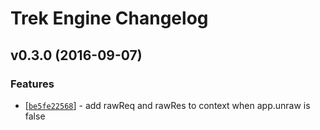 # Trek Engine Changelog

## v0.3.0 (2016-09-07)

### Features

* [[`be5fe22568`](https://github.com/trekjs/engine/commit/be5fe22568)] - add rawReq and rawRes to context when app.unraw is false
